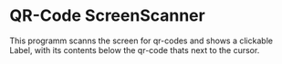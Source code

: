 # QR-Code ScreenScanner

This programm scanns the screen for qr-codes and shows a clickable Label, with its contents below the qr-code thats next to the cursor.
